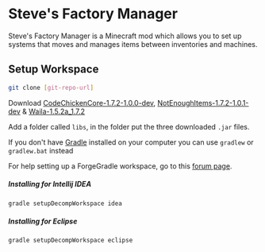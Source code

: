 Steve's Factory Manager
=======
Steve's Factory Manager is a Minecraft mod which allows you to set up systems that moves and manages items between inventories and machines.

Setup Workspace
---


```sh
git clone [git-repo-url]
```

Download [CodeChickenCore-1.7.2-1.0.0-dev][1], [NotEnoughItems-1.7.2-1.0.1-dev][1] & [Waila-1.5.2a_1.7.2][2]

Add a folder called `libs`, in the folder put the three downloaded `.jar` files.

If you don't have [Gradle][3] installed on your computer you can use `gradlew` or `gradlew.bat` instead

For help setting up a ForgeGradle workspace, go to this [forum page][4].

##### Installing for Intellij IDEA
```sh
gradle setupDecompWorkspace idea
```

##### Installing for Eclipse
```sh
gradle setupDecompWorkspace eclipse
```

[1]:http://www.chickenbones.craftsaddle.org/Files/New_Versions/links.php
[2]:http://www.minecraftforum.net/topic/1846244-172-
[3]:http://www.gradle.org/
[4]:http://www.minecraftforge.net/forum/index.php/topic,14048.0.html
